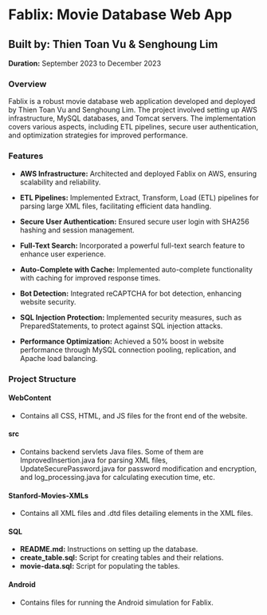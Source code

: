# Fablix: Movie Database Web App

## Built by: Thien Toan Vu & Senghoung Lim  
**Duration:** September 2023 to December 2023  

### Overview

Fablix is a robust movie database web application developed and deployed by Thien Toan Vu and Senghoung Lim. The project involved setting up AWS infrastructure, MySQL databases, and Tomcat servers. The implementation covers various aspects, including ETL pipelines, secure user authentication, and optimization strategies for improved performance.

### Features

- **AWS Infrastructure:** Architected and deployed Fablix on AWS, ensuring scalability and reliability.

- **ETL Pipelines:** Implemented Extract, Transform, Load (ETL) pipelines for parsing large XML files, facilitating efficient data handling.

- **Secure User Authentication:** Ensured secure user login with SHA256 hashing and session management.

- **Full-Text Search:** Incorporated a powerful full-text search feature to enhance user experience.

- **Auto-Complete with Cache:** Implemented auto-complete functionality with caching for improved response times.

- **Bot Detection:** Integrated reCAPTCHA for bot detection, enhancing website security.

- **SQL Injection Protection:** Implemented security measures, such as PreparedStatements, to protect against SQL injection attacks.

- **Performance Optimization:** Achieved a 50% boost in website performance through MySQL connection pooling, replication, and Apache load balancing.

### Project Structure

#### WebContent
- Contains all CSS, HTML, and JS files for the front end of the website.

#### src
- Contains backend servlets Java files. Some of them are ImprovedInsertion.java for parsing XML files, UpdateSecurePassword.java for password modification and encryption, and log_processing.java for calculating execution time, etc.

#### Stanford-Movies-XMLs
- Contains all XML files and .dtd files detailing elements in the XML files.

#### SQL
- **README.md:** Instructions on setting up the database.
- **create_table.sql:** Script for creating tables and their relations.
- **movie-data.sql:** Script for populating the tables.

#### Android 
- Contains files for running the Android simulation for Fablix.

